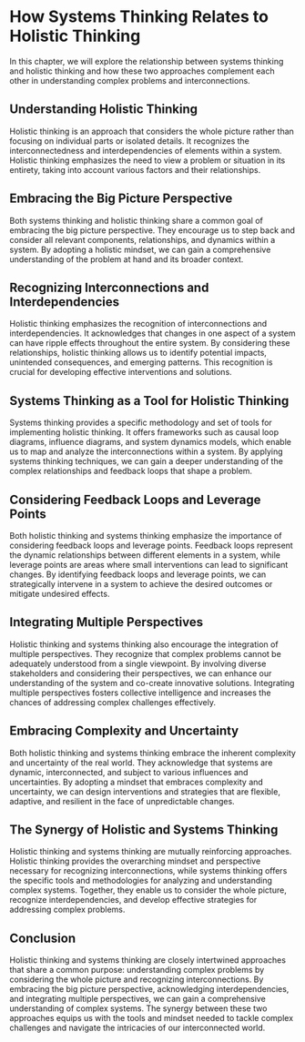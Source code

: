 How Systems Thinking Relates to Holistic Thinking
============================================================

In this chapter, we will explore the relationship between systems thinking and holistic thinking and how these two approaches complement each other in understanding complex problems and interconnections.

Understanding Holistic Thinking
-------------------------------

Holistic thinking is an approach that considers the whole picture rather than focusing on individual parts or isolated details. It recognizes the interconnectedness and interdependencies of elements within a system. Holistic thinking emphasizes the need to view a problem or situation in its entirety, taking into account various factors and their relationships.

Embracing the Big Picture Perspective
-------------------------------------

Both systems thinking and holistic thinking share a common goal of embracing the big picture perspective. They encourage us to step back and consider all relevant components, relationships, and dynamics within a system. By adopting a holistic mindset, we can gain a comprehensive understanding of the problem at hand and its broader context.

Recognizing Interconnections and Interdependencies
--------------------------------------------------

Holistic thinking emphasizes the recognition of interconnections and interdependencies. It acknowledges that changes in one aspect of a system can have ripple effects throughout the entire system. By considering these relationships, holistic thinking allows us to identify potential impacts, unintended consequences, and emerging patterns. This recognition is crucial for developing effective interventions and solutions.

Systems Thinking as a Tool for Holistic Thinking
------------------------------------------------

Systems thinking provides a specific methodology and set of tools for implementing holistic thinking. It offers frameworks such as causal loop diagrams, influence diagrams, and system dynamics models, which enable us to map and analyze the interconnections within a system. By applying systems thinking techniques, we can gain a deeper understanding of the complex relationships and feedback loops that shape a problem.

Considering Feedback Loops and Leverage Points
----------------------------------------------

Both holistic thinking and systems thinking emphasize the importance of considering feedback loops and leverage points. Feedback loops represent the dynamic relationships between different elements in a system, while leverage points are areas where small interventions can lead to significant changes. By identifying feedback loops and leverage points, we can strategically intervene in a system to achieve the desired outcomes or mitigate undesired effects.

Integrating Multiple Perspectives
---------------------------------

Holistic thinking and systems thinking also encourage the integration of multiple perspectives. They recognize that complex problems cannot be adequately understood from a single viewpoint. By involving diverse stakeholders and considering their perspectives, we can enhance our understanding of the system and co-create innovative solutions. Integrating multiple perspectives fosters collective intelligence and increases the chances of addressing complex challenges effectively.

Embracing Complexity and Uncertainty
------------------------------------

Both holistic thinking and systems thinking embrace the inherent complexity and uncertainty of the real world. They acknowledge that systems are dynamic, interconnected, and subject to various influences and uncertainties. By adopting a mindset that embraces complexity and uncertainty, we can design interventions and strategies that are flexible, adaptive, and resilient in the face of unpredictable changes.

The Synergy of Holistic and Systems Thinking
--------------------------------------------

Holistic thinking and systems thinking are mutually reinforcing approaches. Holistic thinking provides the overarching mindset and perspective necessary for recognizing interconnections, while systems thinking offers the specific tools and methodologies for analyzing and understanding complex systems. Together, they enable us to consider the whole picture, recognize interdependencies, and develop effective strategies for addressing complex problems.

Conclusion
----------

Holistic thinking and systems thinking are closely intertwined approaches that share a common purpose: understanding complex problems by considering the whole picture and recognizing interconnections. By embracing the big picture perspective, acknowledging interdependencies, and integrating multiple perspectives, we can gain a comprehensive understanding of complex systems. The synergy between these two approaches equips us with the tools and mindset needed to tackle complex challenges and navigate the intricacies of our interconnected world.
